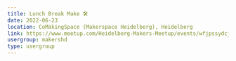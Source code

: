 ```yaml
---
title: Lunch Break Make 🛠️
date: 2022-06-23
location: CoMakingSpace (Makerspace Heidelberg), Heidelberg
link: https://www.meetup.com/Heidelberg-Makers-Meetup/events/wfjpssydcjbfc/
usergroup: makershd
type: usergroup
---
```

